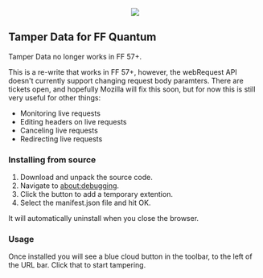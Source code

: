 
<p align="center">

<img src='https://i.imgur.com/qkJvAQO.png'>

## Tamper Data for FF Quantum

</p>

Tamper Data no longer works in FF 57+. 

This is a re-write that works in FF 57+, however, the webRequest API doesn't currently support changing request body paramters. There are tickets open, and hopefully Mozilla will fix this soon, but for now this is still very useful for other things:

 - Monitoring live requests
 - Editing headers on live requests
 - Canceling live requests
 - Redirecting live requests

### Installing from source

 1) Download and unpack the source code.
 2) Navigate to [about:debugging](about:debugging).
 3) Click the button to add a temporary extention.
 4) Select the manifest.json file and hit OK.

It will automatically uninstall when you close the browser.

### Usage

Once installed you will see a blue cloud button in the toolbar, to the left of the URL bar. Click that to start tampering.
